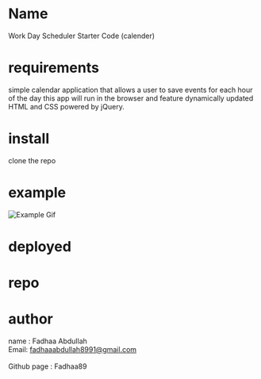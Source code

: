 # Name 
Work Day Scheduler Starter Code (calender)
# requirements
simple calendar application that allows a user to save events for each hour of the day
this app will run in the browser and feature dynamically updated HTML and CSS powered by jQuery.

# install
clone the repo
# example 
![Example Gif]()
 
# deployed


# repo


# author 
name : Fadhaa Abdullah <br>
Email: fadhaaabdullah8991@gmail.com <br>  
Github page : Fadhaa89




